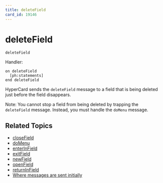 ```yaml
---
title: deleteField
card_id: 19146
---
```


# deleteField

```
deleteField
```

Handler:

```
on deleteField
  [ph:statements]
end deleteField
```

HyperCard sends the `deleteField` message to a field that is being deleted just before the field disappears.

Note: You cannot stop a field from being deleted by trapping the `deleteField` message.  Instead, you must handle the `doMenu` message. 

## Related Topics

* [closeField](/HyperTalkReference/systemmessages/closeField)
* [doMenu](/HyperTalkReference/commands/doMenu)
* [enterInField](/HyperTalkReference/commands/enterInField)
* [exitField](/HyperTalkReference/systemmessages/exitField)
* [newField](/HyperTalkReference/systemmessages/newField)
* [openField](/HyperTalkReference/systemmessages/openField)
* [returnInField](/HyperTalkReference/commands/returnInField)
* [Where messages are sent initially](/HyperTalkReference/systemmessages/Where-messages-are-sent-initially)
